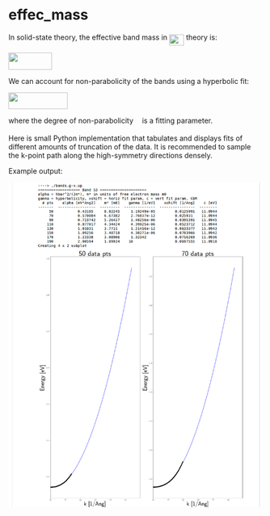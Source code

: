# effec_mass

In solid-state theory, the effective band mass in <img src="/tex/07b421138ecb957b53f2aebfb95e3220.svg?invert_in_darkmode&sanitize=true" align=middle width=29.217911249999993pt height=22.831056599999986pt/> theory is:

<img src="/tex/0af34993176ca858f73ef8beb83bf08e.svg?invert_in_darkmode&sanitize=true" align=middle width=86.47035704999999pt height=33.45973289999998pt/>

We can account for non-parabolicity of the bands using a hyperbolic fit:

<img src="/tex/46ac385a4ba317e74f851b5e8846fd56.svg?invert_in_darkmode&sanitize=true" align=middle width=117.12134279999998pt height=33.45973289999998pt/>

where the degree of non-parabolicity <img src="/tex/11c596de17c342edeed29f489aa4b274.svg?invert_in_darkmode&sanitize=true" align=middle width=9.423880949999988pt height=14.15524440000002pt/> is a fitting parameter.

Here is small Python implementation that tabulates and displays fits of different amounts of truncation of the data.
It is recommended to sample the k-point path along the high-symmetry directions densely.

Example output:

![](./example/example-effec-band-mass.png)
